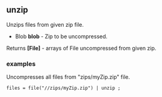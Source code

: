 ## unzip

Unzips files from given zip file.

 * Blob __blob__ - Zip to be uncompressed.

Returns __[File]__ - arrays of File uncompressed from given zip.

### examples
Uncompresses all files from "zips/myZip.zip" file.

```
files = file("//zips/myZip.zip") | unzip ;
```

